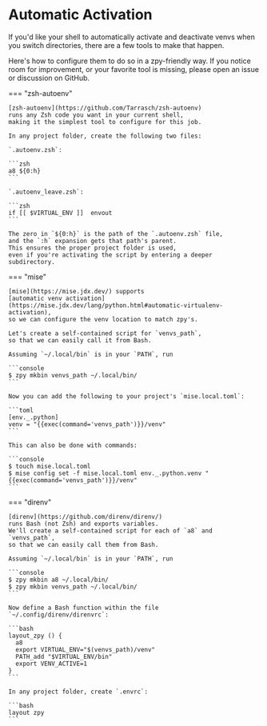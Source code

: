 # Automatic Activation

If you'd like your shell to automatically activate and deactivate venvs
when you switch directories, there are a few tools to make that happen.

Here's how to configure them to do so in a zpy-friendly way.
If you notice room for improvement, or your favorite tool is missing,
please open an issue or discussion on GitHub.

=== "zsh-autoenv"

    [zsh-autoenv](https://github.com/Tarrasch/zsh-autoenv)
    runs any Zsh code you want in your current shell,
    making it the simplest tool to configure for this job.

    In any project folder, create the following two files:

    `.autoenv.zsh`:

    ```zsh
    a8 ${0:h}
    ```

    `.autoenv_leave.zsh`:

    ```zsh
    if [[ $VIRTUAL_ENV ]]  envout
    ```

    The zero in `${0:h}` is the path of the `.autoenv.zsh` file,
    and the `:h` expansion gets that path's parent.
    This ensures the proper project folder is used,
    even if you're activating the script by entering a deeper subdirectory.

=== "mise"

    [mise](https://mise.jdx.dev/) supports
    [automatic venv activation](https://mise.jdx.dev/lang/python.html#automatic-virtualenv-activation),
    so we can configure the venv location to match zpy's.

    Let's create a self-contained script for `venvs_path`,
    so that we can easily call it from Bash.

    Assuming `~/.local/bin` is in your `PATH`, run

    ```console
    $ zpy mkbin venvs_path ~/.local/bin/
    ```

    Now you can add the following to your project's `mise.local.toml`:

    ```toml
    [env._.python]
    venv = "{{exec(command='venvs_path')}}/venv"
    ```

    This can also be done with commands:

    ```console
    $ touch mise.local.toml
    $ mise config set -f mise.local.toml env._.python.venv "{{exec(command='venvs_path')}}/venv"
    ```

=== "direnv"

    [direnv](https://github.com/direnv/direnv/)
    runs Bash (not Zsh) and exports variables.
    We'll create a self-contained script for each of `a8` and `venvs_path`,
    so that we can easily call them from Bash.

    Assuming `~/.local/bin` is in your `PATH`, run

    ```console
    $ zpy mkbin a8 ~/.local/bin/
    $ zpy mkbin venvs_path ~/.local/bin/
    ```

    Now define a Bash function within the file `~/.config/direnv/direnvrc`:

    ```bash
    layout_zpy () {
      a8
      export VIRTUAL_ENV="$(venvs_path)/venv"
      PATH_add "$VIRTUAL_ENV/bin"
      export VENV_ACTIVE=1
    }
    ```

    In any project folder, create `.envrc`:

    ```bash
    layout zpy
    ```
